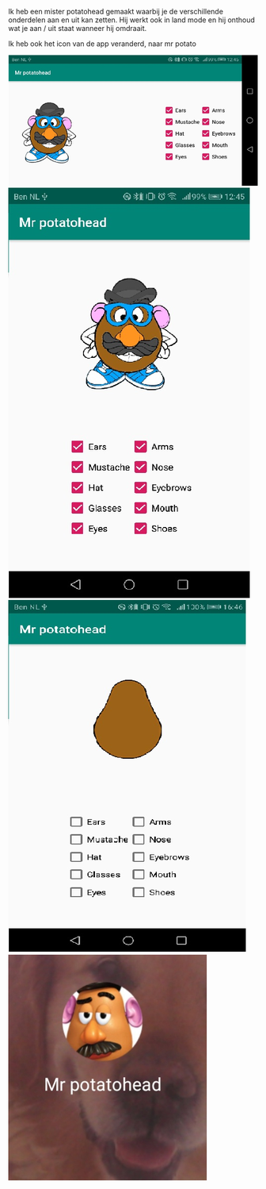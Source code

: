 Ik heb een mister potatohead gemaakt waarbij je de verschillende onderdelen aan en uit kan zetten.
Hij werkt ook in land mode en hij onthoud wat je aan / uit staat wanneer hij omdraait.

Ik heb ook het icon van de app veranderd, naar mr potato

![mr_potatohead_aan](mrpotata_aan_land.jpg)
![mr_potatohead_uit](mrpotato_aan.jpg)
![mr_potatohead_aan_land](mrpotata_uit.jpg)
![mr_potatohead icon](potato_icon.jpg)
